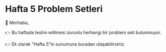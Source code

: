 # Hafta 5 Problem Setleri

🚀 Merhaba,

👉 Bu haftada teslim edilmesi zorunlu herhangi bir problem seti bulunmuyor.

👉 Ek olarak "Hafta 5"in sunumuna buradan ulaşabilirsiniz.





